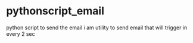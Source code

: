 # pythonscript_email
python script to send the email
i am utility to send email that will trigger in every 2 sec
